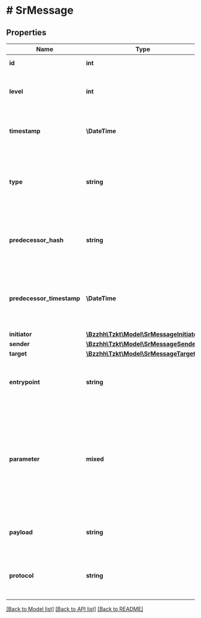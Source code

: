 # # SrMessage

## Properties

Name | Type | Description | Notes
------------ | ------------- | ------------- | -------------
**id** | **int** | Internal TzKT id.   **[sortable]** | [optional]
**level** | **int** | Level of the block where the message was pushed.   **[sortable]** | [optional]
**timestamp** | **\DateTime** | Timestamp of the block where the message was pushed. | [optional]
**type** | **string** | Type of the message (&#x60;level_start&#x60;, &#x60;level_info&#x60;, &#x60;level_end&#x60;, &#x60;transfer&#x60;, &#x60;external&#x60;, &#x60;migration&#x60;). | [optional]
**predecessor_hash** | **string** | For &#x60;level_info&#x60; messages only. Hash of the predecessor block. | [optional]
**predecessor_timestamp** | **\DateTime** | For &#x60;level_info&#x60; messages only. Timestamp of the predecessor block. | [optional]
**initiator** | [**\Bzzhh\Tzkt\Model\SrMessageInitiator**](SrMessageInitiator.md) |  | [optional]
**sender** | [**\Bzzhh\Tzkt\Model\SrMessageSender**](SrMessageSender.md) |  | [optional]
**target** | [**\Bzzhh\Tzkt\Model\SrMessageTarget**](SrMessageTarget.md) |  | [optional]
**entrypoint** | **string** | For &#x60;transfer&#x60; messages only. Entrypoint called in the target rollup | [optional]
**parameter** | **mixed** | For &#x60;transfer&#x60; messages only. Value passed to the called entrypoint. Note: you can configure parameters format by setting &#x60;micheline&#x60; query parameter. | [optional]
**payload** | **string** | For &#x60;external&#x60; messages only. Payload bytes (in base64). | [optional]
**protocol** | **string** | For &#x60;migration&#x60; messages only. Version of the new protocol (e.g. &#39;nairobi_017&#39;). | [optional]

[[Back to Model list]](../../README.md#models) [[Back to API list]](../../README.md#endpoints) [[Back to README]](../../README.md)
